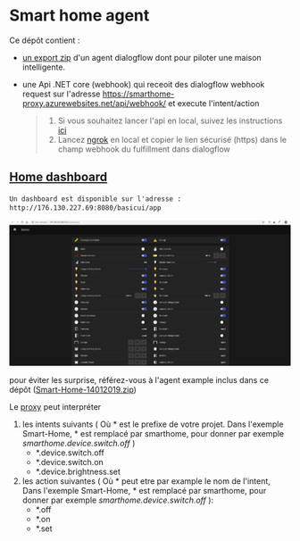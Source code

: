 # Smart home agent

Ce dépôt contient :

- [un export zip](https://github.com/badreddine-dlaila/DialogFlow.OH.Proxy/raw/master/Smart-Home-14012019.zip) d'un agent dialogflow dont pour piloter une maison intelligente.

- une Api .NET core (webhook) qui receoit des dialogflow webhook request sur l'adresse https://smarthome-proxy.azurewebsites.net/api/webhook/ et execute l'intent/action

    >1. Si vous souhaitez lancer l'api en local, suivez les instructions [ici](https://code.visualstudio.com/docs/other/dotnet)
    >2. Lancez [ngrok](https://ngrok.com/) en local et copier le lien sécurisé (https) dans le champ webhook du fulfillment
    dans dialogflow 

## [Home dashboard](http://176.130.227.69:8080/basicui/app)

    Un dashboard est disponible sur l'adresse : http://176.130.227.69:8080/basicui/app

![openhab dashboard](Images/B5CDAA9F-1D8F-4796-854B-252E93298229.jpg)

pour éviter les surprise, référez-vous à l'agent example inclus dans ce dépôt ([Smart-Home-14012019.zip](https://github.com/badreddine-dlaila/DialogFlow.OH.Proxy/raw/master/Smart-Home-14012019.zip))

Le [proxy](https://smarthome-proxy.azurewebsites.net/api/info) peut interpréter
1. les intents suivants ( Où * est le prefixe de votre projet. Dans l'exemple Smart-Home, * est remplacé par smarthome, pour donner par exemple *smarthome.device.switch.off* )
    - *.device.switch.off
    - *.device.switch.on
    - *.device.brightness.set
 2. les action suivantes ( Où * peut etre par example le nom de l'intent, Dans l'exemple Smart-Home, * est remplacé par smarthome, pour donner par exemple *smarthome.device.switch.off* ):
    - *.off
    - *.on
    - *.set
    
 



